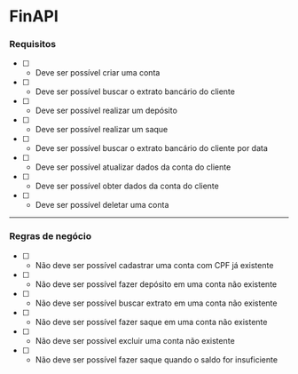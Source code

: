 # FinAPI

### Requisitos
- [ ] - Deve ser possível criar uma conta
- [ ] - Deve ser possível buscar o extrato bancário do cliente
- [ ] - Deve ser possível realizar um depósito
- [ ] - Deve ser possível realizar um saque
- [ ] - Deve ser possível buscar o extrato bancário do cliente por data
- [ ] - Deve ser possível atualizar dados da conta do cliente
- [ ] - Deve ser possível obter dados da conta do cliente
- [ ] - Deve ser possível deletar uma conta

---

### Regras de negócio
- [ ] - Não deve ser possível cadastrar uma conta com CPF já existente
- [ ] - Não deve ser possível fazer depósito em uma conta não existente
- [ ] - Não deve ser possível buscar extrato em uma conta não existente
- [ ] - Não deve ser possível fazer saque em uma conta não existente
- [ ] - Não deve ser possível excluir uma conta não existente
- [ ] - Não deve ser possível fazer saque quando o saldo for insuficiente

